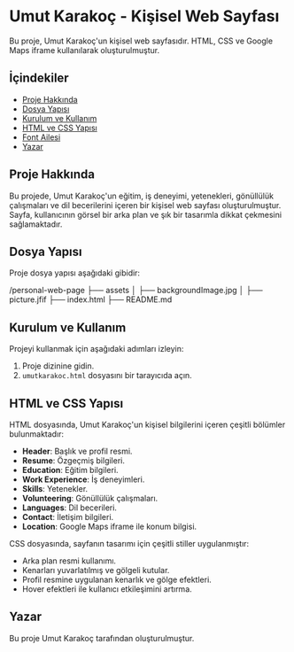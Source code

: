# Umut Karakoç - Kişisel Web Sayfası

Bu proje, Umut Karakoç'un kişisel web sayfasıdır. HTML, CSS ve Google Maps iframe kullanılarak oluşturulmuştur.

## İçindekiler
- [Proje Hakkında](#proje-hakkında)
- [Dosya Yapısı](#dosya-yapısı)
- [Kurulum ve Kullanım](#kurulum-ve-kullanım)
- [HTML ve CSS Yapısı](#html-ve-css-yapısı)
- [Font Ailesi](#font-ailesi)
- [Yazar](#yazar)

## Proje Hakkında

Bu projede, Umut Karakoç'un eğitim, iş deneyimi, yetenekleri, gönüllülük çalışmaları ve dil becerilerini içeren bir kişisel web sayfası oluşturulmuştur. Sayfa, kullanıcının görsel bir arka plan ve şık bir tasarımla dikkat çekmesini sağlamaktadır.

## Dosya Yapısı

Proje dosya yapısı aşağıdaki gibidir:

/personal-web-page
├── assets
│ ├── backgroundImage.jpg
│ ├── picture.jfif
├── index.html
├── README.md

## Kurulum ve Kullanım

Projeyi kullanmak için aşağıdaki adımları izleyin:

1. Proje dizinine gidin.
2. `umutkarakoc.html` dosyasını bir tarayıcıda açın.

## HTML ve CSS Yapısı

HTML dosyasında, Umut Karakoç'un kişisel bilgilerini içeren çeşitli bölümler bulunmaktadır:

- **Header**: Başlık ve profil resmi.
- **Resume**: Özgeçmiş bilgileri.
- **Education**: Eğitim bilgileri.
- **Work Experience**: İş deneyimleri.
- **Skills**: Yetenekler.
- **Volunteering**: Gönüllülük çalışmaları.
- **Languages**: Dil becerileri.
- **Contact**: İletişim bilgileri.
- **Location**: Google Maps iframe ile konum bilgisi.

CSS dosyasında, sayfanın tasarımı için çeşitli stiller uygulanmıştır:

- Arka plan resmi kullanımı.
- Kenarları yuvarlatılmış ve gölgeli kutular.
- Profil resmine uygulanan kenarlık ve gölge efektleri.
- Hover efektleri ile kullanıcı etkileşimini artırma.

## Yazar

Bu proje Umut Karakoç tarafından oluşturulmuştur.
